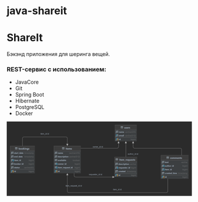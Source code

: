 # java-shareit

<h1>ShareIt</h1>

Бэкэнд приложения для шеринга вещей.

<h3>REST-сервис с использованием:</h3>
<ul>
  <li>JavaCore</li>
  <li>Git</li>
  <li>Spring Boot</li>
  <li>Hibernate</li>
  <li>PostgreSQL</li>
  <li>Docker</li>
</ul>

![Диаграма базы данных SQL проекта ShareIt](ShareItDiagramm.png)
